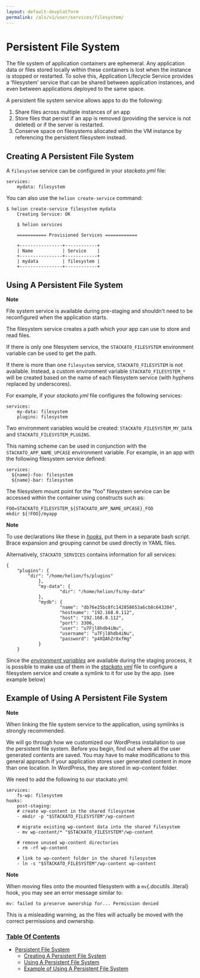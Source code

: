 ```yaml
---
layout: default-devplatform
permalink: /als/v1/user/services/filesystem/
---
```


Persistent File System[](#persistent-file-system "Permalink to this headline")
===============================================================================

The file system of application containers are ephemeral. Any application
data or files stored locally within these containers is lost when the
instance is stopped or restarted. To solve this, Application Lifecycle Service provides a
‘filesystem’ service that can be shared between application instances,
and even between applications deployed to the same space.

A persistent file system service allows apps to do the following:

1.  Share files across multiple instances of an app
2.  Store files that persist if an app is removed (providing the service
    is not deleted) or if the server is restarted.
3.  Conserve space on filesystems allocated within the VM instance by
    referencing the persistent filesystem instead.

Creating A Persistent File System[](#creating-a-persistent-file-system "Permalink to this headline")
-----------------------------------------------------------------------------------------------------

A `filesystem` service can be configured in your
*stackato.yml* file:

    services:
        mydata: filesystem

You can also use the `helion create-service`
command:

    $ helion create-service filesystem mydata
        Creating Service: OK

        $ helion services

        =========== Provisioned Services ============

        +----------------+------------+
        | Name           | Service    |
        +----------------+------------+
        | mydata         | filesystem |
        +----------------+------------+

Using A Persistent File System[](#using-a-persistent-file-system "Permalink to this headline")
-----------------------------------------------------------------------------------------------

**Note**

File system service is available during pre-staging and shouldn't need
to be reconfigured when the application starts.

The filesystem service creates a path which your app can use to store
and read files.

If there is only one filesystem service, the
`STACKATO_FILESYSTEM` environment variable can be
used to get the path.

If there is more than one `filesystem` service,
`STACKATO_FILESYSTEM` is not available. Instead, a
custom environment variable `STACKATO_FILESYSTEM_*`
will be created based on the name of each filesystem service (with
hyphens replaced by underscores).

For example, if your *stackato.yml* file configures the following
services:

    services:
        my-data: filesystem
        plugins: filesystem

Two environment variables would be created:
`STACKATO_FILESYSTEM_MY_DATA` and
`STACKATO_FILESYSTEM_PLUGINS`.

This naming scheme can be used in conjunction with the
`STACKATO_APP_NAME_UPCASE` environment variable. For
example, in an app with the following filesystem service defined:

    services:
      ${name}-foo: filesystem
      ${name}-bar: filesystem

The filesystem mount point for the "foo" filesystem service can be
accessed within the container using constructs such as:

    FOO=STACKATO_FILESYSTEM_${STACKATO_APP_NAME_UPCASE}_FOO
    mkdir ${!FOO}/myapp

**Note**

To use declarations like these in
[*hooks*](/als/v1/user/deploy/stackatoyml/#stackato-yml-hooks), put them in a
separate bash script. Brace expansion and grouping cannot be used
directly in YAML files.

Alternatively, `STACKATO_SERVICES` contains
information for all services:

    {
        "plugins": {
            "dir": "/home/helion/fs/plugins"
                },
                "my-data": {
                        "dir": "/home/helion/fs/my-data"
                },
                "mydb": {
                        "name": "db76e25bc8fc142858653a6cb8c643204",
                        "hostname": "192.168.0.112",
                        "host": "192.168.0.112",
                        "port": 3306,
                        "user": "u7Fjl8hdb4iNu",
                        "username": "u7Fjl8hdb4iNu",
                        "password": "p4XQAhZr8xfHg"
                }
        }

Since the [*environment
variables*](/als/v1/user/reference/environment/#environment-variables) are
available during the staging process, it is possible to make use of them
in the [*stackato.yml*](/als/v1/user/deploy/stackatoyml/#stackato-yml) file to
configure a filesystem service and create a symlink to it for use by the
app. (see example below)

Example of Using A Persistent File System[](#example-of-using-a-persistent-file-system "Permalink to this headline")
---------------------------------------------------------------------------------------------------------------------

**Note**

When linking the file system service to the application, using symlinks
is strongly recommended.

We will go through how we customized our WordPress installation to use
the persistent file system. Before you begin, find out where all the
user generated contents are saved. You may have to make modifications to
this general approach if your application stores user generated content
in more than one location. In WordPress, they are stored in wp-content
folder.

We need to add the following to our stackato.yml:

    services:
        fs-wp: filesystem
    hooks:
        post-staging:
        # create wp-content in the shared filesystem
        - mkdir -p "$STACKATO_FILESYSTEM"/wp-content

        # migrate existing wp-content data into the shared filesystem
        - mv wp-content/* "$STACKATO_FILESYSTEM"/wp-content

        # remove unused wp-content directories
        - rm -rf wp-content

        # link to wp-content folder in the shared filesystem
        - ln -s "$STACKATO_FILESYSTEM"/wp-content wp-content

**Note**

When moving files onto the mounted filesystem with a `mv`{.docutils
.literal} hook, you may see an error message similar to:

    mv: failed to preserve ownership for... Permission denied

This is a misleading warning, as the files will actually be moved with
the correct permissions and ownership.

### [Table Of Contents](/als/v1/index-2/)

-   [Persistent File System](#)
    -   [Creating A Persistent File
        System](#creating-a-persistent-file-system)
    -   [Using A Persistent File
        System](#using-a-persistent-file-system)
    -   [Example of Using A Persistent File
        System](#example-of-using-a-persistent-file-system)

